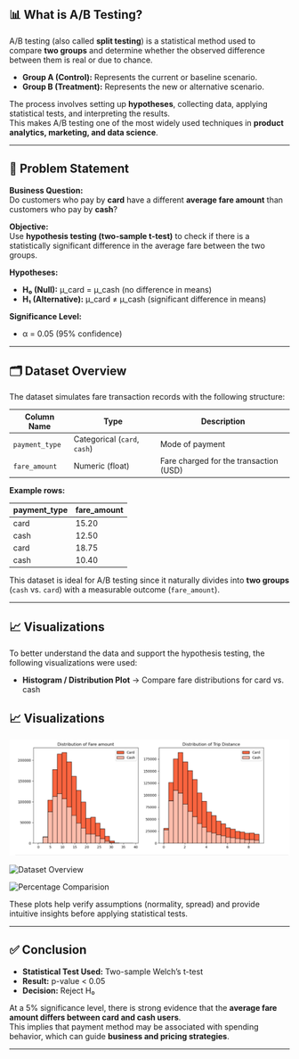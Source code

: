 ## 📊 What is A/B Testing?

A/B testing (also called **split testing**) is a statistical method used to compare **two groups** and determine whether the observed difference between them is real or due to chance.  
- **Group A (Control):** Represents the current or baseline scenario.  
- **Group B (Treatment):** Represents the new or alternative scenario.  

The process involves setting up **hypotheses**, collecting data, applying statistical tests, and interpreting the results.  
This makes A/B testing one of the most widely used techniques in **product analytics, marketing, and data science**.

---

## 🧩 Problem Statement

**Business Question:**  
Do customers who pay by **card** have a different **average fare amount** than customers who pay by **cash**?

**Objective:**  
Use **hypothesis testing (two-sample t-test)** to check if there is a statistically significant difference in the average fare between the two groups.

**Hypotheses:**  
- **H₀ (Null):** μ_card = μ_cash (no difference in means)  
- **H₁ (Alternative):** μ_card ≠ μ_cash (significant difference in means)  

**Significance Level:**  
- α = 0.05 (95% confidence)

---

## 🗂️ Dataset Overview

The dataset simulates fare transaction records with the following structure:

| Column Name   | Type        | Description |
|---------------|-------------|-------------|
| `payment_type` | Categorical (`card`, `cash`) | Mode of payment |
| `fare_amount` | Numeric (float) | Fare charged for the transaction (USD) |

**Example rows:**

| payment_type | fare_amount |
|--------------|-------------|
| card         | 15.20       |
| cash         | 12.50       |
| card         | 18.75       |
| cash         | 10.40       |

This dataset is ideal for A/B testing since it naturally divides into **two groups** (`cash` vs. `card`) with a measurable outcome (`fare_amount`).

---

## 📈 Visualizations

To better understand the data and support the hypothesis testing, the following visualizations were used:

- **Histogram / Distribution Plot** → Compare fare distributions for card vs. cash
 ## 📈 Visualizations

![Distribution Graphs](Screenshot%202025-09-04%20114638.png)

![Dataset Overview](Screenshot%202025-09-04%20120012.png)

![Percentage Comparision](Screenshot%202025-09-04%20121530.png)


These plots help verify assumptions (normality, spread) and provide intuitive insights before applying statistical tests.

---

## ✅ Conclusion

- **Statistical Test Used:** Two-sample Welch’s t-test  
- **Result:** p-value < 0.05  
- **Decision:** Reject H₀  

At a 5% significance level, there is strong evidence that the **average fare amount differs between card and cash users**.  
This implies that payment method may be associated with spending behavior, which can guide **business and pricing strategies**.

---
